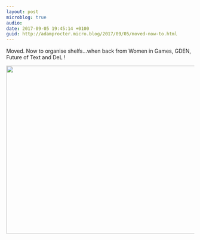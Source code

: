 ```yaml
---
layout: post
microblog: true
audio: 
date: 2017-09-05 19:45:14 +0100
guid: http://adamprocter.micro.blog/2017/09/05/moved-now-to.html
---
```

Moved. Now to organise shelfs...when back from Women in Games, GDEN, Future of Text and DeL !

<img src="http://discursive.adamprocter.co.uk/uploads/2017/9e97dd96e1.jpg" width="600" height="449" />
